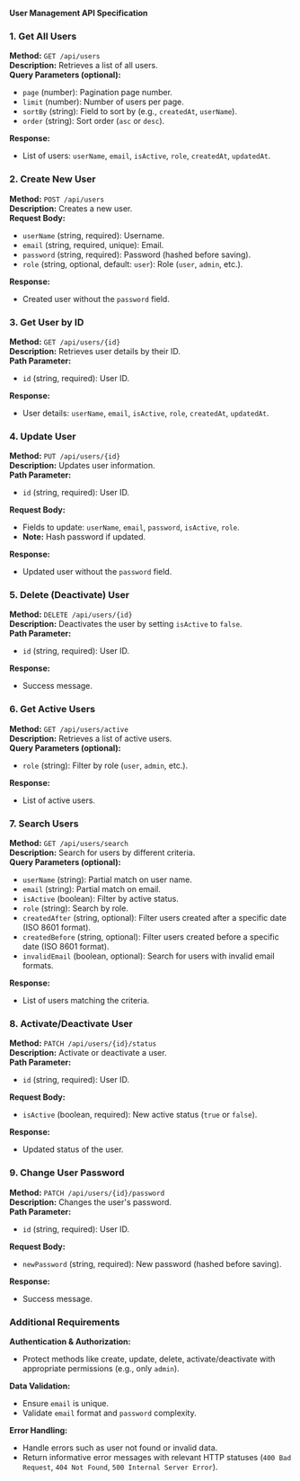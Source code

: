 **User Management API Specification**

### 1. Get All Users

**Method:** `GET /api/users`  
**Description:** Retrieves a list of all users.  
**Query Parameters (optional):**
- `page` (number): Pagination page number.
- `limit` (number): Number of users per page.
- `sortBy` (string): Field to sort by (e.g., `createdAt`, `userName`).
- `order` (string): Sort order (`asc` or `desc`).

**Response:**
- List of users: `userName`, `email`, `isActive`, `role`, `createdAt`, `updatedAt`.

### 2. Create New User

**Method:** `POST /api/users`  
**Description:** Creates a new user.  
**Request Body:**
- `userName` (string, required): Username.
- `email` (string, required, unique): Email.
- `password` (string, required): Password (hashed before saving).
- `role` (string, optional, default: `user`): Role (`user`, `admin`, etc.).

**Response:**
- Created user without the `password` field.

### 3. Get User by ID

**Method:** `GET /api/users/{id}`  
**Description:** Retrieves user details by their ID.  
**Path Parameter:**
- `id` (string, required): User ID.

**Response:**
- User details: `userName`, `email`, `isActive`, `role`, `createdAt`, `updatedAt`.

### 4. Update User

**Method:** `PUT /api/users/{id}`  
**Description:** Updates user information.  
**Path Parameter:**
- `id` (string, required): User ID.

**Request Body:**
- Fields to update: `userName`, `email`, `password`, `isActive`, `role`.
- **Note:** Hash password if updated.

**Response:**
- Updated user without the `password` field.

### 5. Delete (Deactivate) User

**Method:** `DELETE /api/users/{id}`  
**Description:** Deactivates the user by setting `isActive` to `false`.  
**Path Parameter:**
- `id` (string, required): User ID.

**Response:**
- Success message.

### 6. Get Active Users

**Method:** `GET /api/users/active`  
**Description:** Retrieves a list of active users.  
**Query Parameters (optional):**
- `role` (string): Filter by role (`user`, `admin`, etc.).

**Response:**
- List of active users.

### 7. Search Users

**Method:** `GET /api/users/search`  
**Description:** Search for users by different criteria.  
**Query Parameters (optional):**
- `userName` (string): Partial match on user name.
- `email` (string): Partial match on email.
- `isActive` (boolean): Filter by active status.
- `role` (string): Search by role.
- `createdAfter` (string, optional): Filter users created after a specific date (ISO 8601 format).
- `createdBefore` (string, optional): Filter users created before a specific date (ISO 8601 format).
- `invalidEmail` (boolean, optional): Search for users with invalid email formats.

**Response:**
- List of users matching the criteria.

### 8. Activate/Deactivate User

**Method:** `PATCH /api/users/{id}/status`  
**Description:** Activate or deactivate a user.  
**Path Parameter:**
- `id` (string, required): User ID.

**Request Body:**
- `isActive` (boolean, required): New active status (`true` or `false`).

**Response:**
- Updated status of the user.

### 9. Change User Password

**Method:** `PATCH /api/users/{id}/password`  
**Description:** Changes the user's password.  
**Path Parameter:**
- `id` (string, required): User ID.

**Request Body:**
- `newPassword` (string, required): New password (hashed before saving).

**Response:**
- Success message.

### Additional Requirements

**Authentication & Authorization:**
- Protect methods like create, update, delete, activate/deactivate with appropriate permissions (e.g., only `admin`).

**Data Validation:**
- Ensure `email` is unique.
- Validate `email` format and `password` complexity.

**Error Handling:**
- Handle errors such as user not found or invalid data.
- Return informative error messages with relevant HTTP statuses (`400 Bad Request`, `404 Not Found`, `500 Internal Server Error`).

[//]: # (  7762842818:AAG4iDWbsaWlwmshdkEUn5p3OYcoBzOIDOs)

